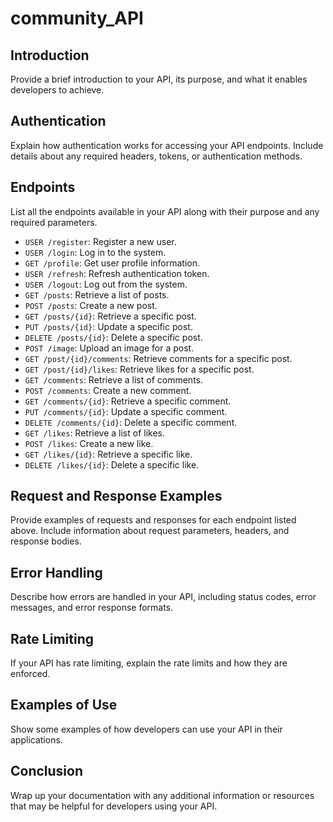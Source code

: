 # community_API


## Introduction
Provide a brief introduction to your API, its purpose, and what it enables developers to achieve.

## Authentication
Explain how authentication works for accessing your API endpoints. Include details about any required headers, tokens, or authentication methods.

## Endpoints
List all the endpoints available in your API along with their purpose and any required parameters.

- `USER /register`: Register a new user.
- `USER /login`: Log in to the system.
- `GET /profile`: Get user profile information.
- `USER /refresh`: Refresh authentication token.
- `USER /logout`: Log out from the system.
- `GET /posts`: Retrieve a list of posts.
- `POST /posts`: Create a new post.
- `GET /posts/{id}`: Retrieve a specific post.
- `PUT /posts/{id}`: Update a specific post.
- `DELETE /posts/{id}`: Delete a specific post.
- `POST /image`: Upload an image for a post.
- `GET /post/{id}/comments`: Retrieve comments for a specific post.
- `GET /post/{id}/likes`: Retrieve likes for a specific post.
- `GET /comments`: Retrieve a list of comments.
- `POST /comments`: Create a new comment.
- `GET /comments/{id}`: Retrieve a specific comment.
- `PUT /comments/{id}`: Update a specific comment.
- `DELETE /comments/{id}`: Delete a specific comment.
- `GET /likes`: Retrieve a list of likes.
- `POST /likes`: Create a new like.
- `GET /likes/{id}`: Retrieve a specific like.
- `DELETE /likes/{id}`: Delete a specific like.

## Request and Response Examples
Provide examples of requests and responses for each endpoint listed above. Include information about request parameters, headers, and response bodies.

## Error Handling
Describe how errors are handled in your API, including status codes, error messages, and error response formats.

## Rate Limiting
If your API has rate limiting, explain the rate limits and how they are enforced.

## Examples of Use
Show some examples of how developers can use your API in their applications.

## Conclusion
Wrap up your documentation with any additional information or resources that may be helpful for developers using your API.
